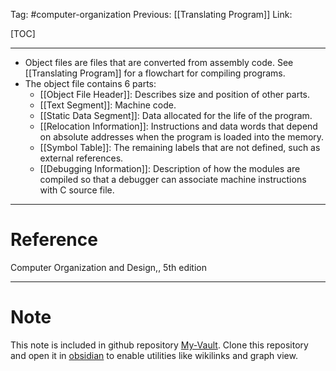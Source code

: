 Tag: #computer-organization 
Previous: [[Translating Program]]
Link: 

[TOC]

---

- Object files are files that are converted from assembly code. See [[Translating Program]] for a flowchart for compiling programs.
- The object file contains 6 parts:
	- [[Object File Header]]: Describes size and position of other parts.
	- [[Text Segment]]: Machine code.
	- [[Static Data Segment]]: Data allocated for the life of the program.
	- [[Relocation Information]]: Instructions and data words that depend on absolute addresses when the program is loaded into the memory.
	- [[Symbol Table]]: The remaining labels that are not defined, such as external references.
	- [[Debugging Information]]: Description of how the modules are compiled so that a debugger can associate machine instructions with C source file.

---

# Reference

Computer Organization and Design,, 5th edition

---

# Note

This note is included in github repository [My-Vault](https://github.com/LittleD3092/My-Vault.git). Clone this repository and open it in [obsidian](https://obsidian.md/) to enable utilities like wikilinks and graph view.